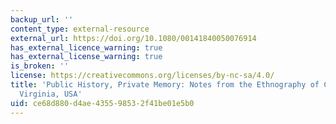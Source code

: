 ```yaml
---
backup_url: ''
content_type: external-resource
external_url: https://doi.org/10.1080/00141840050076914
has_external_licence_warning: true
has_external_license_warning: true
is_broken: ''
license: https://creativecommons.org/licenses/by-nc-sa/4.0/
title: 'Public History, Private Memory: Notes from the Ethnography of Colonial Williamsburg,
  Virginia, USA'
uid: ce68d880-d4ae-4355-9853-2f41be01e5b0
---
```

